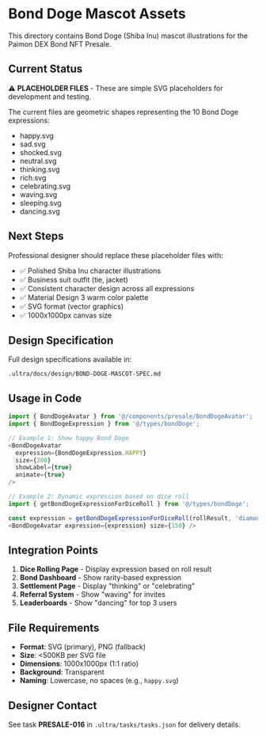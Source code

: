 # Bond Doge Mascot Assets

This directory contains Bond Doge (Shiba Inu) mascot illustrations for the Paimon DEX Bond NFT Presale.

## Current Status

⚠️ **PLACEHOLDER FILES** - These are simple SVG placeholders for development and testing.

The current files are geometric shapes representing the 10 Bond Doge expressions:
- happy.svg
- sad.svg
- shocked.svg
- neutral.svg
- thinking.svg
- rich.svg
- celebrating.svg
- waving.svg
- sleeping.svg
- dancing.svg

## Next Steps

Professional designer should replace these placeholder files with:
- ✅ Polished Shiba Inu character illustrations
- ✅ Business suit outfit (tie, jacket)
- ✅ Consistent character design across all expressions
- ✅ Material Design 3 warm color palette
- ✅ SVG format (vector graphics)
- ✅ 1000x1000px canvas size

## Design Specification

Full design specifications available in:
```
.ultra/docs/design/BOND-DOGE-MASCOT-SPEC.md
```

## Usage in Code

```typescript
import { BondDogeAvatar } from '@/components/presale/BondDogeAvatar';
import { BondDogeExpression } from '@/types/bondDoge';

// Example 1: Show happy Bond Doge
<BondDogeAvatar
  expression={BondDogeExpression.HAPPY}
  size={200}
  showLabel={true}
  animate={true}
/>

// Example 2: Dynamic expression based on dice roll
import { getBondDogeExpressionForDiceRoll } from '@/types/bondDoge';

const expression = getBondDogeExpressionForDiceRoll(rollResult, 'diamond');
<BondDogeAvatar expression={expression} size={150} />
```

## Integration Points

1. **Dice Rolling Page** - Display expression based on roll result
2. **Bond Dashboard** - Show rarity-based expression
3. **Settlement Page** - Display "thinking" or "celebrating"
4. **Referral System** - Show "waving" for invites
5. **Leaderboards** - Show "dancing" for top 3 users

## File Requirements

- **Format**: SVG (primary), PNG (fallback)
- **Size**: <500KB per SVG file
- **Dimensions**: 1000x1000px (1:1 ratio)
- **Background**: Transparent
- **Naming**: Lowercase, no spaces (e.g., `happy.svg`)

## Designer Contact

See task **PRESALE-016** in `.ultra/tasks/tasks.json` for delivery details.
